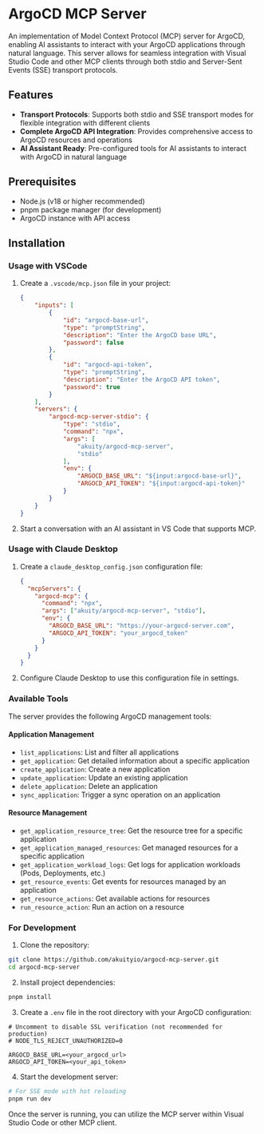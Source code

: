# ArgoCD MCP Server

An implementation of Model Context Protocol (MCP) server for ArgoCD, enabling AI assistants to interact with your ArgoCD applications through natural language. This server allows for seamless integration with Visual Studio Code and other MCP clients through both stdio and Server-Sent Events (SSE) transport protocols.

## Features

- **Transport Protocols**: Supports both stdio and SSE transport modes for flexible integration with different clients
- **Complete ArgoCD API Integration**: Provides comprehensive access to ArgoCD resources and operations
- **AI Assistant Ready**: Pre-configured tools for AI assistants to interact with ArgoCD in natural language

## Prerequisites

- Node.js (v18 or higher recommended)
- pnpm package manager (for development)
- ArgoCD instance with API access

## Installation

### Usage with VSCode

1. Create a `.vscode/mcp.json` file in your project:
   ```json
   {
       "inputs": [
           {
               "id": "argocd-base-url",
               "type": "promptString",
               "description": "Enter the ArgoCD base URL",
               "password": false
           },
           {
               "id": "argocd-api-token",
               "type": "promptString",
               "description": "Enter the ArgoCD API token",
               "password": true
           }
       ],
       "servers": {
           "argocd-mcp-server-stdio": {
               "type": "stdio",
               "command": "npx",
               "args": [
                   "akuity/argocd-mcp-server",
                   "stdio"
               ],
               "env": {
                   "ARGOCD_BASE_URL": "${input:argocd-base-url}",
                   "ARGOCD_API_TOKEN": "${input:argocd-api-token}"
               }
           }
       }
   }
   ```

2. Start a conversation with an AI assistant in VS Code that supports MCP.

### Usage with Claude Desktop

1. Create a `claude_desktop_config.json` configuration file:
   ```json
   {
     "mcpServers": {
       "argocd-mcp": {
         "command": "npx",
         "args": ["akuity/argocd-mcp-server", "stdio"],
         "env": {
           "ARGOCD_BASE_URL": "https://your-argocd-server.com",
           "ARGOCD_API_TOKEN": "your_argocd_token"
         }
       }
     }
   }
   ```

2. Configure Claude Desktop to use this configuration file in settings.

### Available Tools

The server provides the following ArgoCD management tools:

#### Application Management
- `list_applications`: List and filter all applications
- `get_application`: Get detailed information about a specific application
- `create_application`: Create a new application
- `update_application`: Update an existing application
- `delete_application`: Delete an application
- `sync_application`: Trigger a sync operation on an application

#### Resource Management
- `get_application_resource_tree`: Get the resource tree for a specific application
- `get_application_managed_resources`: Get managed resources for a specific application
- `get_application_workload_logs`: Get logs for application workloads (Pods, Deployments, etc.)
- `get_resource_events`: Get events for resources managed by an application
- `get_resource_actions`: Get available actions for resources
- `run_resource_action`: Run an action on a resource

### For Development

1. Clone the repository:
```bash
git clone https://github.com/akuityio/argocd-mcp-server.git
cd argocd-mcp-server
```

2. Install project dependencies:
```bash
pnpm install
```

3. Create a `.env` file in the root directory with your ArgoCD configuration:
```env
# Uncomment to disable SSL verification (not recommended for production)
# NODE_TLS_REJECT_UNAUTHORIZED=0

ARGOCD_BASE_URL=<your_argocd_url>
ARGOCD_API_TOKEN=<your_api_token>
```

4. Start the development server:
```bash
# For SSE mode with hot reloading
pnpm run dev
```
Once the server is running, you can utilize the MCP server within Visual Studio Code or other MCP client.
